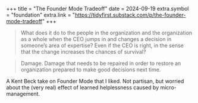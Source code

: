 +++
title = "The Founder Mode Tradeoff"
date = 2024-09-19
extra.symbol = "foundation"
extra.link = "https://tidyfirst.substack.com/p/the-founder-mode-tradeoff"
+++

> What does it do to the people in the organization and the organization as a whole when the CEO jumps in and changes a decision in someone’s area of expertise? Even if the CEO is right, in the sense that the change increases the chances of survival?

> Damage. Damage that needs to be repaired in order to restore an organization prepared to make good decisions next time.

A Kent Beck take on Founder Mode that I liked. Not partisan, but worried about the (very real) effect of learned helplessness caused by micro-management.
